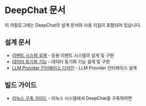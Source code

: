 # DeepChat 문서

이 카탈로그에는 DeepChat의 설계 문서와 사용 지침이 포함되어 있습니다.

## 설계 문서

- [이벤트 시스템 설계](./event-system-design.md) - 응용 이벤트 시스템의 설계 및 구현
- [데이터 동기화 기능](./data-sync-feature.md) - 데이터 동기화 기능 설계 및 구현
- [LLM Provider 인터페이스 디자인](./llm-provider-interface.md) - LLM Provider 인터페이스 설계

## 빌드 가이드

- [리눅스 구축 가이드](./linux-build-guide.md) - 리눅스 시스템에서 DeepChat을 구축하려면
